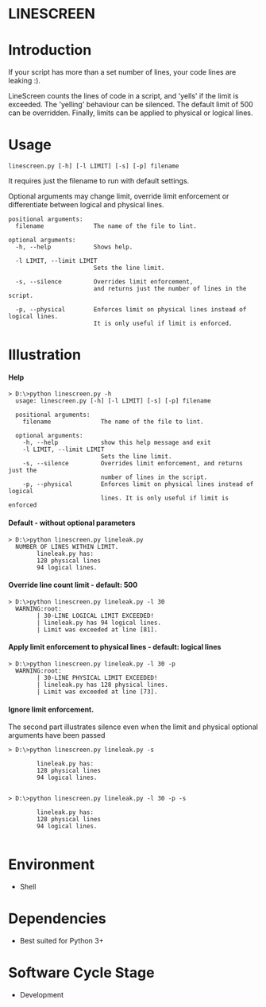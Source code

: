 # LINESCREEN

# Introduction

If your script has more than a set number of lines, your code lines are leaking :).

LineScreen counts the lines of code in a script, and 'yells' if the limit is exceeded.
The 'yelling' behaviour can be silenced. The default limit of 500 can be overridden.
Finally, limits can be applied to physical or logical lines.

# Usage 

```
linescreen.py [-h] [-l LIMIT] [-s] [-p] filename
```

It requires just the filename to run with default settings.
<p> Optional arguments may change limit, override limit enforcement or differentiate 
between logical and physical lines.

```
positional arguments:
  filename              The name of the file to lint.

optional arguments:
  -h, --help            Shows help.
  
  -l LIMIT, --limit LIMIT
                        Sets the line limit.
  
  -s, --silence         Overrides limit enforcement, 
                        and returns just the number of lines in the script.
                        
  -p, --physical        Enforces limit on physical lines instead of logical lines. 
                        It is only useful if limit is enforced.

```

# Illustration

#### Help
```
> D:\>python linescreen.py -h
  usage: linescreen.py [-h] [-l LIMIT] [-s] [-p] filename

  positional arguments:
    filename              The name of the file to lint.

  optional arguments:
    -h, --help            show this help message and exit
    -l LIMIT, --limit LIMIT
                          Sets the line limit.
    -s, --silence         Overrides limit enforcement, and returns just the
                          number of lines in the script.
    -p, --physical        Enforces limit on physical lines instead of logical
                          lines. It is only useful if limit is enforced

```

#### Default - without optional parameters
```
> D:\>python linescreen.py lineleak.py
  NUMBER OF LINES WITHIN LIMIT.
        lineleak.py has:
        128 physical lines
        94 logical lines.
```

#### Override line count limit - default: 500
```
> D:\>python linescreen.py lineleak.py -l 30
  WARNING:root:
        | 30-LINE LOGICAL LIMIT EXCEEDED!
        | lineleak.py has 94 logical lines.
        | Limit was exceeded at line [81].

```

#### Apply limit enforcement to physical lines - default: logical lines
```
> D:\>python linescreen.py lineleak.py -l 30 -p
  WARNING:root:
        | 30-LINE PHYSICAL LIMIT EXCEEDED!
        | lineleak.py has 128 physical lines.
        | Limit was exceeded at line [73].
```

#### Ignore limit enforcement.
The second part illustrates silence even when the limit and physical 
optional arguments have been passed
```
> D:\>python linescreen.py lineleak.py -s

        lineleak.py has:
        128 physical lines
        94 logical lines.
        
        
> D:\>python linescreen.py lineleak.py -l 30 -p -s

        lineleak.py has:
        128 physical lines
        94 logical lines.
        
```

# Environment
- Shell

# Dependencies
- Best suited for Python 3+

# Software Cycle Stage
- Development
